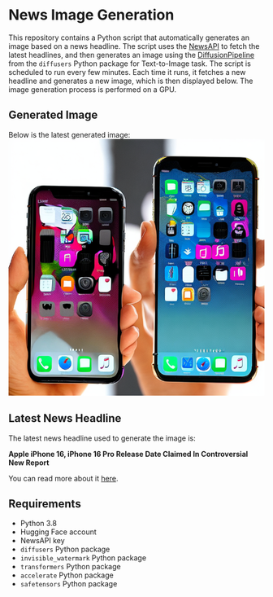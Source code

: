 # News Image Generation
This repository contains a Python script that automatically generates an image based on a news headline. The script uses the [NewsAPI](https://newsapi.org/) to fetch the latest headlines, and then generates an image using the [DiffusionPipeline](https://github.com/huggingface/diffusers) from the `diffusers` Python package for Text-to-Image task.
The script is scheduled to run every few minutes. Each time it runs, it fetches a new headline and generates a new image, which is then displayed below. The image generation process is performed on a GPU.

## Generated Image
Below is the latest generated image:
![Generated Image](image.png)

## Latest News Headline
The latest news headline used to generate the image is:

**Apple iPhone 16, iPhone 16 Pro Release Date Claimed In Controversial New Report**

You can read more about it [here](https://news.google.com/rss/articles/CBMiywFBVV95cUxOZmg3UXBGYnB1N1BmNUZvUkh3RXdnYXE5S050bUJXMUFOWU9GZ2lyLTNtV3otak1wbDhfaUdXX2ZtNlBYbmpnOG9UZlR1SHFJY3BFUzZDb09FdnpIT0ZzVEVUMDdXSHRWOTZzUTdlM1ZyQW1WQU50QnZOVnJtOUtqSUtXcEZIc1hnMEVyWlQ2SXdlZHVSNlQyX3dtczFFTThMLXhXSF9PemN4UGdFVHVZX3ZTZ1J0ZVlYS1pJU1l0azNHY0ozOExDUlB1aw?oc=5).

## Requirements
- Python 3.8
- Hugging Face account
- NewsAPI key
- `diffusers` Python package
- `invisible_watermark` Python package
- `transformers` Python package
- `accelerate` Python package
- `safetensors` Python package
